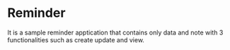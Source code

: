 # Reminder
It is a sample reminder apptication that contains only data and note with 3 functionalities such as create update and view. 
